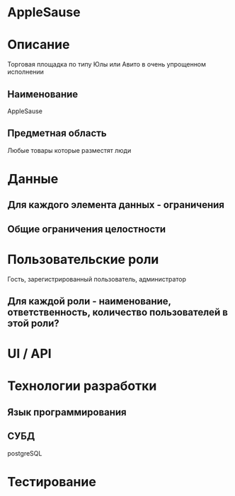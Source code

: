 # AppleSause

# Описание
Торговая площадка по типу Юлы или Авито в очень упрощенном исполнении
## Наименование
AppleSause
## Предметная область
Любые товары которые разместят люди
# Данные
## Для каждого элемента данных - ограничения
## Общие ограничения целостности
# Пользовательские роли
Гость, зарегистрированный пользователь, администратор
## Для каждой роли - наименование, ответственность, количество пользователей в этой роли?
# UI / API 
# Технологии разработки
## Язык программирования
## СУБД
postgreSQL
# Тестирование
